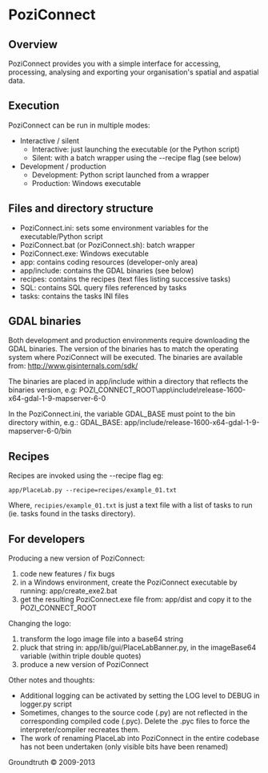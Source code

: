 # PoziConnect

Overview
--------
PoziConnect provides you with a simple interface for accessing, processing, analysing and exporting your organisation's spatial and aspatial data.


Execution
---------
PoziConnect can be run in multiple modes:
* Interactive / silent
    * Interactive: just launching the executable (or the Python script)
    * Silent: with a batch wrapper using the --recipe flag (see below)
* Development / production
    * Development: Python script launched from a wrapper
    * Production: Windows executable


Files and directory structure
-----------------------------
- PoziConnect.ini: sets some environment variables for the executable/Python script
- PoziConnect.bat (or PoziConnect.sh): batch wrapper
- PoziConnect.exe: Windows executable
- app: contains coding resources (developer-only area)
- app/include: contains the GDAL binaries (see below)
- recipes: contains the recipes (text files listing successive tasks)
- SQL: contains SQL query files referenced by tasks
- tasks: contains the tasks INI files


GDAL binaries
-------------
Both development and production environments require downloading the GDAL binaries.
The version of the binaries has to match the operating system where PoziConnect will be executed.
The binaries are available from:
http://www.gisinternals.com/sdk/

The binaries are placed in app/include within a directory that reflects the binaries version, e.g:
POZI_CONNECT_ROOT\app\include\release-1600-x64-gdal-1-9-mapserver-6-0

In the PoziConnect.ini, the variable GDAL_BASE must point to the bin directory within, e.g.:
GDAL_BASE: app/include/release-1600-x64-gdal-1-9-mapserver-6-0/bin


Recipes
-------
Recipes are invoked using the --recipe flag eg:

    app/PlaceLab.py --recipe=recipes/example_01.txt

Where, `recipies/example_01.txt` is just a text file with a list of tasks
to run (ie. tasks found in the tasks directory).


For developers
--------------
Producing a new version of PoziConnect:

1.  code new features / fix bugs
2.  in a Windows environment, create the PoziConnect executable by running: app/create_exe2.bat
3.  get the resulting PoziConnect.exe file from: app/dist and copy it to the POZI_CONNECT_ROOT

Changing the logo:

1.  transform the logo image file into a base64 string
2.  pluck that string in: app/lib/gui/PlaceLabBanner.py, in the imageBase64 variable (within triple double quotes)
3.  produce a new version of PoziConnect

Other notes and thoughts:

+ Additional logging can be activated by setting the LOG level to DEBUG in logger.py script
+ Sometimes, changes to the source code (.py) are not reflected in the corresponding compiled code (.pyc). Delete the .pyc files to force the interpreter/compiler recreates them.
+ The work of renaming PlaceLab into PoziConnect in the entire codebase has not been undertaken (only visible bits have been renamed)

Groundtruth &copy; 2009-2013

